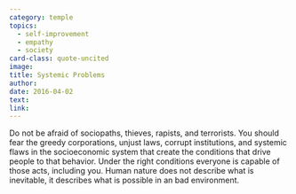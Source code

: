 ```yaml
---
category: temple
topics:
  - self-improvement
  - empathy
  - society
card-class: quote-uncited
image:
title: Systemic Problems
author:
date: 2016-04-02
text:
link:
---
```

Do not be afraid of sociopaths, thieves, rapists, and terrorists. You should fear the greedy corporations, unjust laws, corrupt institutions, and systemic flaws in the socioeconomic system that create the conditions that drive people to that behavior. Under the right conditions everyone is capable of those acts, including you. Human nature does not describe what is inevitable, it describes what is possible in an bad environment.
